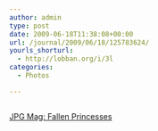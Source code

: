 ```yaml
---
author: admin
type: post
date: 2009-06-18T11:38:08+00:00
url: /journal/2009/06/18/125783624/
yourls_shorturl:
  - http://lobban.org/i/3l
categories:
  - Photos

---
```

<div class="figure">
  <img src="http://andy.lobban.org/photo/1280/125783624/1/4LNbM5Lohoux5hmpkIcYe1r2" alt="" />
</div>

[JPG Mag: Fallen Princesses][1]

 [1]: http://www.jpgmag.com/stories/11918